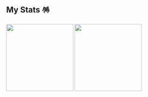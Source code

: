 ## My Stats 🪅

<a href="https://github.com/anuraghazra/github-readme-stats">
  <img height=180 align="left" src="https://github-readme-stats.vercel.app/api/top-langs/?username=preticure&theme=omni&layout=compact" />
</a>
<a href="https://github.com/anuraghazra/github-readme-stats">
  <img height=180 align="left" src="https://github-readme-stats.vercel.app/api?username=preticure&theme=omni&count_private=true&show_icons=true" />
</a>
